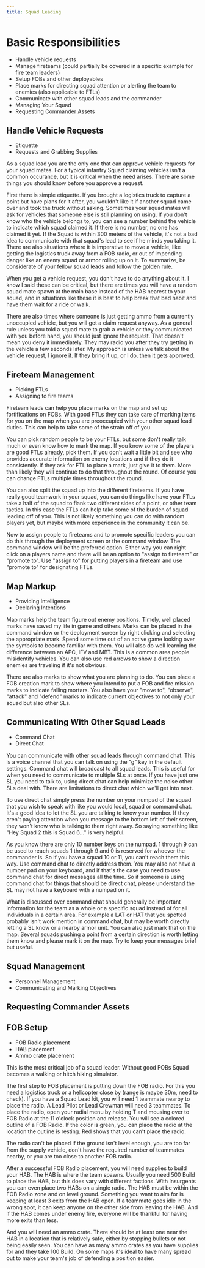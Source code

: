 ```yaml
---
title: Squad Leading
---
```


# Basic Responsibilities

- Handle vehicle requests
- Manage fireteams (could partially be covered in a specific example for fire team leaders)
- Setup FOBs and other deployables
- Place marks for directing squad attention or alerting the team to enemies (also applicable to FTLs)
- Communicate with other squad leads and the commander
- Managing Your Squad
- Requesting Commander Assets

## Handle Vehicle Requests

- Etiquette
- Requests and Grabbing Supplies

As a squad lead you are the only one that can approve vehicle requests for your squad mates.
For a typical infantry Squad claiming vehicles isn't a common occurance, but it is critical
when the need arises. There are some things you should know before you approve a request.

First there is simple etiquette. If you brought a logistics truck to capture a point but have
plans for it after, you wouldn't like it if another squad came over and took the truck without
asking. Sometimes your squad mates will ask for vehicles that someone else is still planning
on using. If you don't know who the vehicle belongs to, you can see a number behind the
vehicle to indicate which squad claimed it. If there is no number, no one has claimed it yet.
If the Squad is within 300 meters of the vehicle, it's not a bad idea to communicate with
that squad's lead to see if he minds you taking it. There are also situations where it is
imperative to move a vehicle, like getting the logistics truck away from a FOB radio, or
out of impending danger like an enemy squad or armor rolling up on it. To summarize, be
considerate of your fellow squad leads and follow the golden rule.

When you get a vehicle request, you don't have to do anything about it. I know I said these
can be critical, but there are times you will have a random squad mate spawn at the main base
instead of the HAB nearest to your squad, and in situations like these it is best to help
break that bad habit and have them wait for a ride or walk.

There are also times where someone is just getting ammo from a currently unoccupied vehicle,
but you will get a claim request anyway. As a general rule unless you told a squad mate to
grab a vehicle or they communicated with you before hand, you should just ignore the request.
That doesn't mean you deny it immediately. They may radio you after they try getting in the
vehicle a few seconds later. My approach is unless we talk about the vehicle request, I
ignore it. If they bring it up, or I do, then it gets approved.

## Fireteam Management

- Picking FTLs
- Assigning to fire teams

Fireteam leads can help you place marks on the map and set up fortifications on FOBs. With good
FTLs they can take care of marking items for you on the map when you are preoccupied with your
other squad lead duties. This can help to take some of the strain off of you.

You can pick random people to be your FTLs, but some don't really talk much or even know how to
mark the map. If you know some of the players are good FTLs already, pick them. If you don't
wait a little bit and see who provides accurate information on enemy locations and if they do
it consistently. If they ask for FTL to place a mark, just give it to them. More than likely
they will continue to do that throughout the round. Of course you can change FTLs multiple
times throughout the round.

You can also split the squad up into the different fireteams. If you have really good teamwork
in your squad, you can do things like have your FTLs take a half of the squad to flank two
different sides of a point, or other team tactics. In this case the FTLs can help take some of
the burden of squad leading off of you. This is not likely something you can do with random
players yet, but maybe with more experience in the community it can be.

Now to assign people to fireteams and to promote specific leaders you can do this through the
deployment screen or the command window. The command window will be the preferred option.
Either way you can right click on a players name and there will be an option to "assign to
fireteam" or "promote to". Use "assign to" for putting players in a fireteam and use "promote
to" for designating FTLs.

## Map Markup

- Providing Intelligence
- Declaring Intentions

Map marks help the team figure out enemy positions. Timely, well placed marks have saved my
life in game and others. Marks can be placed in the command window or the deployment screen
by right clicking and selecting the appropriate mark. Spend some time out of an active game
looking over the symbols to become familiar with them. You will also do well learning the
difference between an APC, IFV and MBT. This is a common area people misidentify vehicles.
You can also use red arrows to show a direction enemies are traveling if it's not obvious.

There are also marks to show what you are planning to do. You can place a FOB creation
mark to show where you intend to put a FOB and fire mission marks to indicate falling
mortars. You also have your "move to", "observe", "attack" and "defend" marks to indicate
current objectives to not only your squad but also other SLs.

## Communicating With Other Squad Leads

- Command Chat
- Direct Chat

You can communicate with other squad leads through command chat. This is a voice channel that
you can talk on using the "g" key in the default settings. Command chat will broadcast to all
squad leads. This is useful for when you need to communicate to multiple SLs at once. If you
have just one SL you need to talk to, using direct chat can help minimize the noise other SLs
deal with. There are limitations to direct chat which we'll get into next.

To use direct chat simply press the number on your numpad of the squad that you wish to speak
with like you would local, squad or command chat. It's a good idea to let the SL you are
talking to know your number. If they aren't paying attention when you message to the bottom
left of their screen, they won't know who is talking to them right away. So saying something
like "Hey Squad 2 this is Squad 6..." is very helpful.

As you know there are only 10 number keys on the numpad. 1 through 9 can be used to reach
squads 1 through 9 and 0 is reserved for whoever the commander is. So if you have a squad 10
or 11, you can't reach them this way. Use command chat to directly address them. You may also
not have a number pad on your keyboard, and if that's the case you need to use command chat
for direct messages all the time. So if someone is using command chat for things that should
be direct chat, please understand the SL may not have a keyboard with a numpad on it.

What is discussed over command chat should generally be important information for the team
as a whole or a specific squad instead of for all individuals in a certain area. For example
a LAT or HAT that you spotted probably isn't work mention in command chat, but may be worth
directly letting a SL know or a nearby armor unit. You can also just mark that on the map.
Several squads pushing a point from a certain direction is worth letting them know and
please mark it on the map. Try to keep your messages brief but useful.

## Squad Management

- Personnel Management
- Communicating and Marking Objectives

## Requesting Commander Assets

## FOB Setup

- FOB Radio placement
- HAB placement
- Ammo crate placement

This is the most critical job of a squad leader. Without good FOBs Squad becomes a walking
or hitch hiking simulator.

The first step to FOB placement is putting down the FOB radio. For this you need a logistics
truck or a helicopter close by (range is maybe 30m, need to check). If you have a Squad Lead
kit, you will need 1 teammate nearby to place the radio. A Lead Pilot or Lead Crewman will
need 3 teammates. To place the radio, open your radial menu by holding T and mousing over to
FOB Radio at the 11 o'clock position and release. You will see a colored outline of a FOB
Radio. If the color is green, you can place the radio at the location the outline is resting.
Red shows that you can't place the radio.

The radio can't be placed if the ground isn't level enough, you are too far from the supply
vehicle, don't have the required number of teammates nearby, or you are too close to another
FOB radio.

After a successful FOB Radio placement, you will need supplies to build your HAB. The HAB is
where the team spawns. Usually you need 500 Build to place the HAB, but this does vary with
different factions. With Insurgents you can even place two HABs on a single radio. The HAB
must be within the FOB Radio zone and on level ground. Something you want to aim for is
keeping at least 3 exits from the HAB open. If a teammate goes idle in the wrong spot, it
can keep anyone on the other side from leaving the HAB. And if the HAB comes under enemy
fire, everyone will be thankful for having more exits than less.

And you will need an ammo crate. There should be at least one near the HAB in a location
that is relatively safe, either by stopping bullets or not being easily seen. You can have
as many ammo crates as you have supplies for and they take 100 Build. On some maps it's
ideal to have many spread out to make your team's job of defending a position easier.
